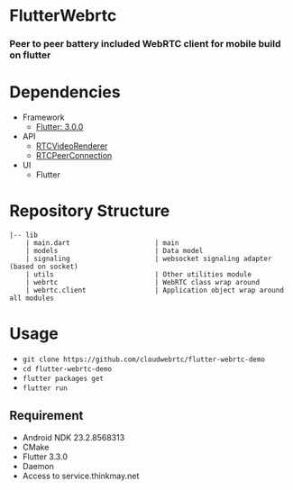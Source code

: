 # FlutterWebrtc 

### Peer to peer battery included WebRTC client for mobile build on flutter

# Dependencies
  - Framework
    - [Flutter: 3.0.0](https://docs.flutter.dev/get-started/install)
  - API
    - [RTCVideoRenderer](https://pub.dev/documentation/simplewebrtc_flutter_webrtc_shim/latest/rtc_video_view/RTCVideoRenderer-class.html)
    - [RTCPeerConnection](https://pub.dev/documentation/webrtc/latest/rtc_peerconnection/RTCPeerConnection-class.html)
  - UI
    - Flutter

# Repository Structure
```
|-- lib
    | main.dart                     | main
    | models                        | Data model
    | signaling                     | websocket signaling adapter (based on socket)
    | utils                         | Other utilities module
    | webrtc                        | WebRTC class wrap around 
    | webrtc.client                 | Application object wrap around all modules
```

# Usage
- `git clone https://github.com/cloudwebrtc/flutter-webrtc-demo`
- `cd flutter-webrtc-demo`
- `flutter packages get`
- `flutter run`

## Requirement
- Android NDK 23.2.8568313
- CMake
- Flutter 3.3.0
- Daemon
- Access to service.thinkmay.net